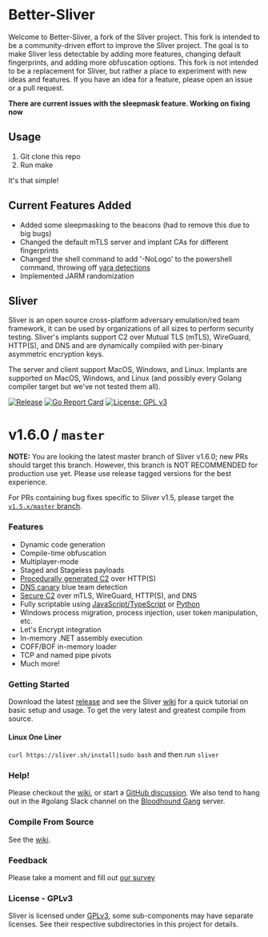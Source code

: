 # Better-Sliver

Welcome to Better-Sliver, a fork of the Sliver project. This fork is intended to be a community-driven effort to improve the Sliver project. The goal is to make Sliver less detectable by adding more features, changing default fingerprints, and adding more obfuscation options. This fork is not intended to be a replacement for Sliver, but rather a place to experiment with new ideas and features. If you have an idea for a feature, please open an issue or a pull request.

**There are current issues with the sleepmask feature. Working on fixing now**

## Usage

1. Git clone this repo
2. Run make

It's that simple!

## Current Features Added

- Added some sleepmasking to the beacons (had to remove this due to big bugs)
- Changed the default mTLS server and implant CAs for different fingerprints
- Changed the shell command to add '-NoLogo' to the powershell command, throwing off [yara detections](https://github.com/elastic/protections-artifacts/blob/2d6189bff696a15279beef6df415da22aeeef7a6/behavior/rules/command_and_control_potential_execution_via_sliver_framework.toml#L22)
- Implemented JARM randomization

## Sliver

Sliver is an open source cross-platform adversary emulation/red team framework, it can be used by organizations of all sizes to perform security testing. Sliver's implants support C2 over Mutual TLS (mTLS), WireGuard, HTTP(S), and DNS and are dynamically compiled with per-binary asymmetric encryption keys.

The server and client support MacOS, Windows, and Linux. Implants are supported on MacOS, Windows, and Linux (and possibly every Golang compiler target but we've not tested them all).

[![Release](https://github.com/BishopFox/sliver/actions/workflows/autorelease.yml/badge.svg)](https://github.com/BishopFox/sliver/actions/workflows/autorelease.yml) [![Go Report Card](https://goreportcard.com/badge/github.com/BishopFox/sliver)](https://goreportcard.com/report/github.com/BishopFox/sliver) [![License: GPL v3](https://img.shields.io/badge/License-GPLv3-blue.svg)](https://www.gnu.org/licenses/gpl-3.0)

# v1.6.0 / `master`

**NOTE:** You are looking the latest master branch of Sliver v1.6.0; new PRs should target this branch. However, this branch is NOT RECOMMENDED for production use yet. Please use release tagged versions for the best experience.

For PRs containing bug fixes specific to Sliver v1.5, please target the [`v1.5.x/master` branch](https://github.com/BishopFox/sliver/tree/v1.5.x/master).

### Features

- Dynamic code generation
- Compile-time obfuscation
- Multiplayer-mode
- Staged and Stageless payloads
- [Procedurally generated C2](https://sliver.sh/docs?name=HTTPS+C2) over HTTP(S)
- [DNS canary](https://sliver.sh/docs?name=DNS+C2) blue team detection
- [Secure C2](https://sliver.sh/docs?name=Transport+Encryption) over mTLS, WireGuard, HTTP(S), and DNS
- Fully scriptable using [JavaScript/TypeScript](https://github.com/moloch--/sliver-script) or [Python](https://github.com/moloch--/sliver-py)
- Windows process migration, process injection, user token manipulation, etc.
- Let's Encrypt integration
- In-memory .NET assembly execution
- COFF/BOF in-memory loader
- TCP and named pipe pivots
- Much more!

### Getting Started

Download the latest [release](https://github.com/BishopFox/sliver/releases) and see the Sliver [wiki](https://sliver.sh/docs?name=Getting+Started) for a quick tutorial on basic setup and usage. To get the very latest and greatest compile from source.

#### Linux One Liner

`curl https://sliver.sh/install|sudo bash` and then run `sliver`

### Help!

Please checkout the [wiki](https://sliver.sh/), or start a [GitHub discussion](https://github.com/BishopFox/sliver/discussions). We also tend to hang out in the #golang Slack channel on the [Bloodhound Gang](https://bloodhoundgang.herokuapp.com/) server.

### Compile From Source

See the [wiki](https://sliver.sh/docs?name=Compile+from+Source).

### Feedback

Please take a moment and fill out [our survey](https://forms.gle/SwVsHFNh24ChG58C6)

### License - GPLv3

Sliver is licensed under [GPLv3](https://www.gnu.org/licenses/gpl-3.0.en.html), some sub-components may have separate licenses. See their respective subdirectories in this project for details.
